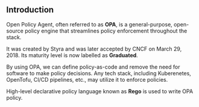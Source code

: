 
## Introduction

Open Policy Agent, often referred to as **OPA**, is a general-purpose, open-source policy engine that streamlines policy enforcement throughout the stack.

It was created by Styra and was later accepted by CNCF on March 29, 2018. Its maturity level is now labelled as **Graduated**.

By using OPA, we can define policy-as-code and remove the need for software to make policy decisions. Any tech stack, including Kuberenetes, OpenTofu, CI/CD pipelines, etc., may utilize it to enforce policies.

High-level declarative policy language known as **Rego** is used to write OPA policy. 
